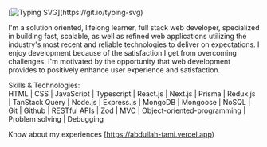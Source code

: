 [![Typing SVG](https://readme-typing-svg.demolab.com?font=Fira+Code&size=35&duration=2000&pause=200&color=41F72C&background=33333300&center=true&vCenter=true&multiline=true&random=false&width=700&height=200&lines=Hi+There%F0%9F%91%8B;I'm+Abdullah+Tami.;I'm+a+Full+Stack+Web+Developer.)](https://git.io/typing-svg)


I'm a solution oriented, lifelong learner, full stack web developer, specialized in building fast, scalable, as well as refined web applications utilizing the industry's most recent and reliable technologies to deliver on expectations. I enjoy development because of the satisfaction I get from overcoming challenges. I'm motivated by the opportunity that web development provides to positively enhance user experience and satisfaction.

Skills & Technologies: </br>
HTML | CSS | JavaScript | Typescript | React.js | Next.js | Prisma | Redux.js | TanStack Query | Node.js | Express.js | MongoDB | Mongoose | NoSQL | Git | Github | RESTful APIs | Zod | MVC | Object-oriented-programming | Problem solving | Debugging

Know about my experiences [https://abdullah-tami.vercel.app)
